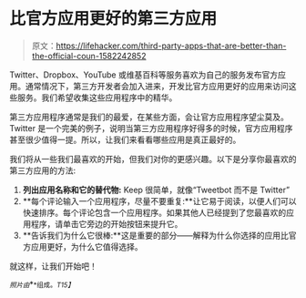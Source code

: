 # 比官方应用更好的第三方应用

> 原文：<https://lifehacker.com/third-party-apps-that-are-better-than-the-official-coun-1582242852>

Twitter、Dropbox、YouTube 或维基百科等服务喜欢为自己的服务发布官方应用。通常情况下，第三方开发者会加入进来，开发比官方应用更好的应用来访问这些服务。我们希望收集这些应用程序中的精华。



第三方应用程序通常是我们的最爱，在某些方面，会让官方应用程序望尘莫及。Twitter 是一个完美的例子，说明当第三方应用程序好得多的时候，官方应用程序甚至很少值得一提。所以，让我们来看看哪些应用是真正最好的。

我们将从一些我们最喜欢的开始，但我们对你的更感兴趣。以下是分享你最喜欢的第三方应用的方法:

1.  **列出应用名称和它的替代物:** Keep 很简单，就像“Tweetbot 而不是 Twitter”
2.  **每个评论输入一个应用程序，尽量不要重复:**让它易于阅读，以便人们可以快速排序。每个评论包含一个应用程序。如果其他人已经提到了您最喜欢的应用程序，请单击它旁边的开始按钮来提升它。
3.  **告诉我们为什么它很棒:**这是重要的部分——解释为什么你选择的应用比官方应用更好，为什么它值得选择。

就这样，让我们开始吧！

<small>*照片由*</small>[<small></small>](http://pixabay.com/en/black-icon-symbol-king-queen-36311/)*<small>*组成。*T15】</small>*